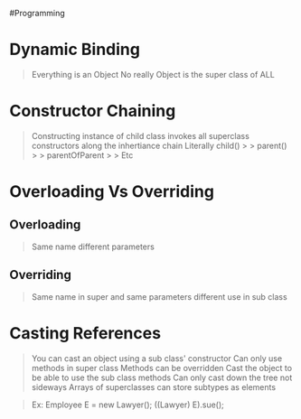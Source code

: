 #Programming 

# Dynamic Binding
>  Everything is an Object
>  No really Object is the super class of ALL
# Constructor Chaining
>  Constructing instance of child class invokes all superclass constructors along the inhertiance chain
>  Literally child() > > parent() > > parentOfParent > > Etc
# Overloading Vs Overriding
## Overloading
>  Same name different parameters
## Overriding
>  Same name in super and same parameters
>  different use in sub class
# Casting References
>  You can cast an object using a sub class' constructor
>  Can only use methods in super class
>  Methods can be overridden 
>  Cast the object to be able to use the sub class methods
>  Can only cast down the tree not sideways
>  Arrays of superclasses can store subtypes as elements

>Ex:
Employee E = new Lawyer();
((Lawyer) E).sue();